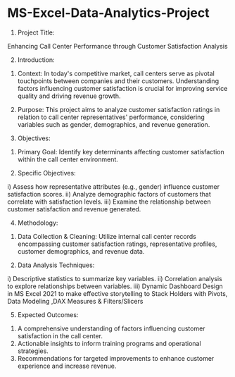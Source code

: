 # MS-Excel-Data-Analytics-Project

1. Project Title:

Enhancing Call Center Performance through Customer Satisfaction Analysis

2. Introduction:

1) Context: In today's competitive market, call centers serve as pivotal touchpoints between companies and their customers. 
Understanding factors influencing customer satisfaction is crucial for improving service quality and driving revenue growth.

2) Purpose: This project aims to analyze customer satisfaction ratings in relation to call center representatives' 
performance, considering variables such as gender, demographics, and revenue generation.

3. Objectives:

1) Primary Goal: Identify key determinants affecting customer satisfaction within the call center environment.

2) Specific Objectives:

i) Assess how representative attributes (e.g., gender) influence customer satisfaction scores.
ii) Analyze demographic factors of customers that correlate with satisfaction levels.
iii) Examine the relationship between customer satisfaction and revenue generated.

4. Methodology:

1) Data Collection & Cleaning: Utilize internal call center records encompassing customer satisfaction ratings, representative profiles, customer demographics, and revenue data.

2) Data Analysis Techniques:

i) Descriptive statistics to summarize key variables.
ii) Correlation analysis to explore relationships between variables.
iii) Dynamic Dashboard Design in MS Excel 2021 to make effective storytelling to Stack Holders with Pivots, Data Modeling ,DAX Measures & Filters/Slicers

5. Expected Outcomes:

1) A comprehensive understanding of factors influencing customer satisfaction in the call center.
2) Actionable insights to inform training programs and operational strategies.
3) Recommendations for targeted improvements to enhance customer experience and increase revenue.
